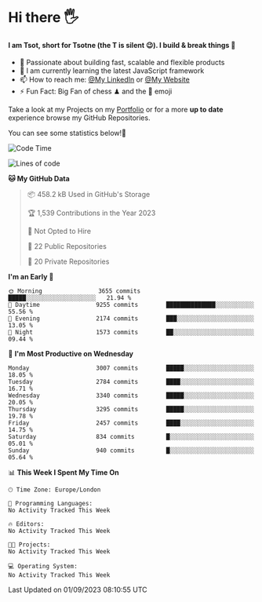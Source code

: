 # Hi there :raised_hand_with_fingers_splayed:
#### I am Tsot, short for Tsotne (the T is silent :wink:). I build & break things :space_invader:
- :telescope: Passionate about building fast, scalable and flexible products
- :seedling: I am currently learning the latest JavaScript framework 
- :mailbox: How to reach me: [@My LinkedIn](https://www.linkedin.com/in/tsotne-gvadzabia/) or [@My Website](https://tsotne.co.uk/contact)
- :zap: Fun Fact: Big Fan of chess ♟ and the 👾 emoji

Take a look at my Projects on my [Portfolio](https://tsotne.co.uk/) or for a more **up to date** experience browse my GitHub Repositories.

You can see some statistics below!:space_invader:
<!--START_SECTION:waka-->
![Code Time](http://img.shields.io/badge/Code%20Time-761%20hrs%202%20mins-blue)

![Lines of code](https://img.shields.io/badge/From%20Hello%20World%20I%27ve%20Written-7.3%20million%20lines%20of%20code-blue)

**🐱 My GitHub Data** 

> 📦 458.2 kB Used in GitHub's Storage 
 > 
> 🏆 1,539 Contributions in the Year 2023
 > 
> 🚫 Not Opted to Hire
 > 
> 📜 22 Public Repositories 
 > 
> 🔑 20 Private Repositories 
 > 
**I'm an Early 🐤** 

```text
🌞 Morning                3655 commits        █████░░░░░░░░░░░░░░░░░░░░   21.94 % 
🌆 Daytime                9255 commits        ██████████████░░░░░░░░░░░   55.56 % 
🌃 Evening                2174 commits        ███░░░░░░░░░░░░░░░░░░░░░░   13.05 % 
🌙 Night                  1573 commits        ██░░░░░░░░░░░░░░░░░░░░░░░   09.44 % 
```
📅 **I'm Most Productive on Wednesday** 

```text
Monday                   3007 commits        █████░░░░░░░░░░░░░░░░░░░░   18.05 % 
Tuesday                  2784 commits        ████░░░░░░░░░░░░░░░░░░░░░   16.71 % 
Wednesday                3340 commits        █████░░░░░░░░░░░░░░░░░░░░   20.05 % 
Thursday                 3295 commits        █████░░░░░░░░░░░░░░░░░░░░   19.78 % 
Friday                   2457 commits        ████░░░░░░░░░░░░░░░░░░░░░   14.75 % 
Saturday                 834 commits         █░░░░░░░░░░░░░░░░░░░░░░░░   05.01 % 
Sunday                   940 commits         █░░░░░░░░░░░░░░░░░░░░░░░░   05.64 % 
```


📊 **This Week I Spent My Time On** 

```text
🕑︎ Time Zone: Europe/London

💬 Programming Languages: 
No Activity Tracked This Week

🔥 Editors: 
No Activity Tracked This Week

🐱‍💻 Projects: 
No Activity Tracked This Week

💻 Operating System: 
No Activity Tracked This Week
```


 Last Updated on 01/09/2023 08:10:55 UTC
<!--END_SECTION:waka-->

